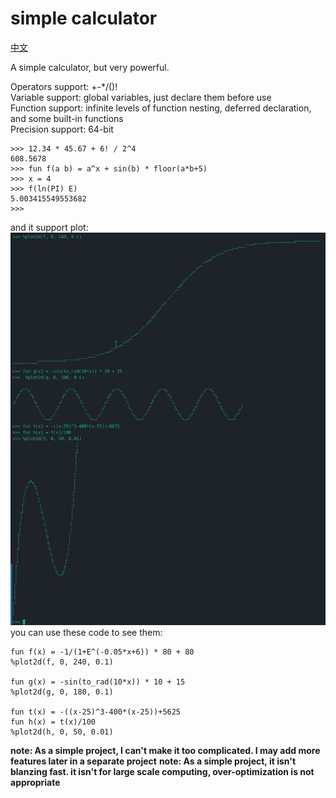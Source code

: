# simple calculator

[中文](./README_cn.md)

A simple calculator, but very powerful.

Operators support: +-*/()!  
Variable support: global variables, just declare them before use  
Function support: infinite levels of function nesting, deferred declaration, and some built-in functions  
Precision support: 64-bit

```
>>> 12.34 * 45.67 + 6! / 2^4
608.5678
>>> fun f(a b) = a^x + sin(b) * floor(a*b+5)
>>> x = 4
>>> f(ln(PI) E)
5.003415549553682
>>>
```

and it support plot:
![plot.png](../images/calc-magic-plot2d.png)
you can use these code to see them:
```
fun f(x) = -1/(1+E^(-0.05*x+6)) * 80 + 80
%plot2d(f, 0, 240, 0.1)

fun g(x) = -sin(to_rad(10*x)) * 10 + 15
%plot2d(g, 0, 180, 0.1)

fun t(x) = -((x-25)^3-400*(x-25))+5625
fun h(x) = t(x)/100
%plot2d(h, 0, 50, 0.01)
```

**note: As a simple project, I can't make it too complicated. I may add more features later in a separate project**
**note: As a simple project, it isn't blanzing fast. it isn't for large scale computing, over-optimization is not appropriate**

